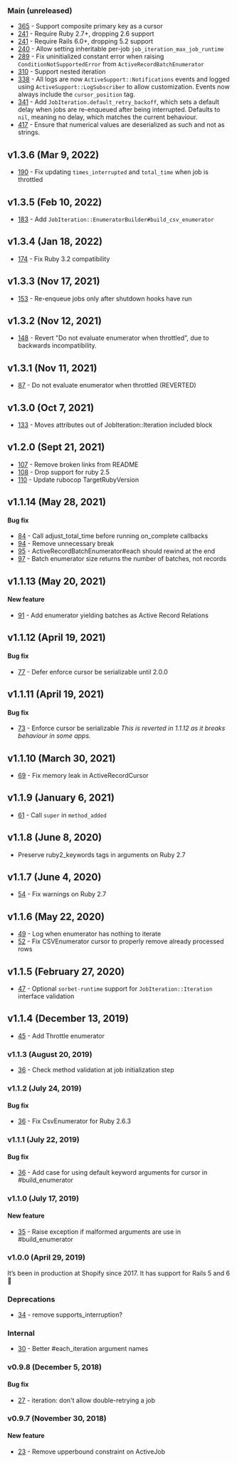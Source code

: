 ### Main (unreleased)

- [365](https://github.com/Shopify/job-iteration/pull/365) - Support composite primary key as a cursor
- [241](https://github.com/Shopify/job-iteration/pull/241) - Require Ruby 2.7+, dropping 2.6 support
- [241](https://github.com/Shopify/job-iteration/pull/241) - Require Rails 6.0+, dropping 5.2 support
- [240](https://github.com/Shopify/job-iteration/pull/240) - Allow setting inheritable per-job `job_iteration_max_job_runtime`
- [289](https://github.com/Shopify/job-iteration/pull/289) - Fix uninitialized constant error when raising `ConditionNotSupportedError` from `ActiveRecordBatchEnumerator`
- [310](https://github.com/Shopify/job-iteration/pull/310) - Support nested iteration
- [338](https://github.com/Shopify/job-iteration/pull/338) - All logs are now `ActiveSupport::Notifications` events and logged using `ActiveSupport::LogSubscriber` to allow customization. Events now always include the `cursor_position` tag.
- [341](https://github.com/Shopify/job-iteration/pull/341) - Add `JobIteration.default_retry_backoff`, which sets a default delay when jobs are re-enqueued after being interrupted. Defaults to `nil`, meaning no delay, which matches the current behaviour.
- [417](https://github.com/Shopify/job-iteration/pull/417) - Ensure that numerical values are deserialized as such and not as strings.

## v1.3.6 (Mar 9, 2022)

- [190](https://github.com/Shopify/job-iteration/pull/190) - Fix updating `times_interrupted` and `total_time` when job is throttled

## v1.3.5 (Feb 10, 2022)

- [183](https://github.com/Shopify/job-iteration/pull/183) - Add `JobIteration::EnumeratorBuilder#build_csv_enumerator`

## v1.3.4 (Jan 18, 2022)

- [174](https://github.com/Shopify/job-iteration/pull/174) - Fix Ruby 3.2 compatibility

## v1.3.3 (Nov 17, 2021)
- [153](https://github.com/Shopify/job-iteration/pull/153) - Re-enqueue jobs only after shutdown hooks have run

## v1.3.2 (Nov 12, 2021)
- [148](https://github.com/Shopify/job-iteration/pull/148) - Revert "Do not evaluate enumerator when throttled", due to backwards incompatibility.

## v1.3.1 (Nov 11, 2021)
- [87](https://github.com/Shopify/job-iteration/pull/87) - Do not evaluate enumerator when throttled (REVERTED)


## v1.3.0 (Oct 7, 2021)
- [133](https://github.com/Shopify/job-iteration/pull/133) - Moves attributes out of JobIteration::Iteration included block


## v1.2.0 (Sept 21, 2021)
- [107](https://github.com/Shopify/job-iteration/pull/107) - Remove broken links from README
- [108](https://github.com/Shopify/job-iteration/pull/108) - Drop support for ruby 2.5
- [110](https://github.com/Shopify/job-iteration/pull/110) - Update rubocop TargetRubyVersion

## v1.1.14 (May 28, 2021)

#### Bug fix
- [84](https://github.com/Shopify/job-iteration/pull/84) - Call adjust_total_time before running on_complete callbacks
- [94](https://github.com/Shopify/job-iteration/pull/94) - Remove unnecessary break
- [95](https://github.com/Shopify/job-iteration/pull/95) - ActiveRecordBatchEnumerator#each should rewind at the end
- [97](https://github.com/Shopify/job-iteration/pull/97) - Batch enumerator size returns the number of batches, not records

## v1.1.13 (May 20, 2021)

#### New feature
- [91](https://github.com/Shopify/job-iteration/pull/91) - Add enumerator yielding batches as Active Record Relations

## v1.1.12 (April 19, 2021)

#### Bug fix

- [77](https://github.com/Shopify/job-iteration/pull/77) - Defer enforce cursor be serializable until 2.0.0

## v1.1.11 (April 19, 2021)

#### Bug fix

- [73](https://github.com/Shopify/job-iteration/pull/73) - Enforce cursor be serializable
  _This is reverted in 1.1.12 as it breaks behaviour in some apps._

## v1.1.10 (March 30, 2021)

- [69](https://github.com/Shopify/job-iteration/pull/69) - Fix memory leak in ActiveRecordCursor

## v1.1.9 (January 6, 2021)

- [61](https://github.com/Shopify/job-iteration/pull/61) - Call `super` in `method_added`

## v1.1.8 (June 8, 2020)

- Preserve ruby2_keywords tags in arguments on Ruby 2.7

## v1.1.7 (June 4, 2020)

- [54](https://github.com/Shopify/job-iteration/pull/54) - Fix warnings on Ruby 2.7

## v1.1.6 (May 22, 2020)

- [49](https://github.com/Shopify/job-iteration/pull/49) -  Log when enumerator has nothing to iterate
- [52](https://github.com/Shopify/job-iteration/pull/52) -  Fix CSVEnumerator cursor to properly remove already processed rows

## v1.1.5 (February 27, 2020)

- [47](https://github.com/Shopify/job-iteration/pull/47) -  Optional `sorbet-runtime` support for `JobIteration::Iteration` interface validation

## v1.1.4 (December 13, 2019)

- [45](https://github.com/Shopify/job-iteration/pull/45) -  Add Throttle enumerator


### v1.1.3 (August 20, 2019)

- [36](https://github.com/shopify/job-iteration/pull/39) -  Check method validation at job initialization step

### v1.1.2 (July 24, 2019)

#### Bug fix

- [36](https://github.com/shopify/job-iteration/pull/38) -  Fix CsvEnumerator for Ruby 2.6.3

### v1.1.1 (July 22, 2019)

#### Bug fix

- [36](https://github.com/shopify/job-iteration/pull/36) -  Add case for using default keyword arguments for cursor in #build_enumerator

### v1.1.0 (July 17, 2019)

#### New feature

- [35](https://github.com/Shopify/job-iteration/pull/35) - Raise exception if malformed arguments are use in #build_enumerator

### v1.0.0 (April 29, 2019)

It’s been in production at Shopify since 2017. It has support for Rails 5 and 6 :tada:

### Deprecations

- [34](https://github.com/Shopify/job-iteration/pull/34) - remove supports_interruption?

### Internal

- [30](https://github.com/Shopify/job-iteration/pull/30) - Better #each_iteration argument names

### v0.9.8 (December 5, 2018)

#### Bug fix

- [27](https://github.com/Shopify/job-iteration/pull/27) - iteration: don't allow double-retrying a job

### v0.9.7 (November 30, 2018)

#### New feature

- [23](https://github.com/shopify/job-iteration/pull/23) - Remove upperbound constraint on ActiveJob
